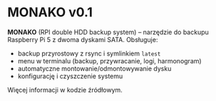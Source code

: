 # MONAKO v0.1

**MONAKO** (RPI double HDD backup system) – narzędzie do backupu Raspberry Pi 5 z dwoma dyskami SATA. Obsługuje:
- backup przyrostowy z rsync i symlinkiem `latest`
- menu w terminalu (backup, przywracanie, logi, harmonogram)
- automatyczne montowanie/odmontowywanie dysku
- konfigurację i czyszczenie systemu

Więcej informacji w kodzie źródłowym.
